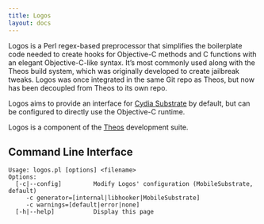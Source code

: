 ```yaml
---
title: Logos
layout: docs
---
```


Logos is a Perl regex-based preprocessor that simplifies the boilerplate code needed to create hooks for Objective-C methods and C functions with an elegant Objective-C-like syntax. It’s most commonly used along with the Theos build system, which was originally developed to create jailbreak tweaks. Logos was once integrated in the same Git repo as Theos, but now has been decoupled from Theos to its own repo.

Logos aims to provide an interface for [Cydia Substrate](https://cydiasubstrate.com/) by default, but can be configured to directly use the Objective-C runtime.

Logos is a component of the [Theos](https://theos.dev/) development suite.

## Command Line Interface

```
Usage: logos.pl [options] <filename>
Options:
  [-c|--config]         Modify Logos' configuration (MobileSubstrate, default)
     -c generator=[internal|libhooker|MobileSubstrate]
     -c warnings=[default|error|none]
  [-h|--help]           Display this page
```
